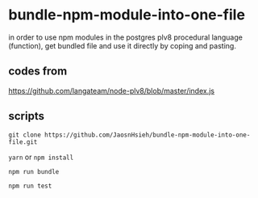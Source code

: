 # bundle-npm-module-into-one-file

in order to use npm modules in the postgres plv8 procedural language (function), get bundled file and use it directly by coping and pasting.

## codes from

https://github.com/langateam/node-plv8/blob/master/index.js

## scripts

`git clone https://github.com/JaosnHsieh/bundle-npm-module-into-one-file.git`

`yarn` or `npm install`

`npm run bundle`

`npm run test`
